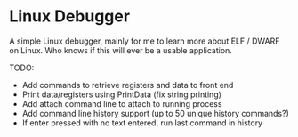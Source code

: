 # Linux Debugger

A simple Linux debugger, mainly for me to learn more about ELF / DWARF on Linux. Who knows if this will ever be a usable application.

TODO:
  * Add commands to retrieve registers and data to front end
  * Print data/registers using PrintData (fix string printing)
  * Add attach command line to attach to running process
  * Add command line history support (up to 50 unique history commands?)
  * If enter pressed with no text entered, run last command in history